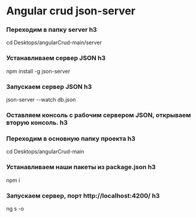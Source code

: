 # Angular crud json-server

### Переходим в папку server h3
cd Desktops/angularCrud-main/server

### Устанавливаем сервер JSON h3
npm install -g json-server

### Запускаем сервер JSON h3
json-server --watch db.json

### Оставляем консоль с рабочим сервером JSON, открываем вторую консоль. h3

### Переходим в основную папку проекта h3
cd Desktops/angularCrud-main 

### Устанавливаем наши пакеты из package.json h3
npm i

### Запускаем сервер,  порт http://localhost:4200/ h3
ng s -o 

